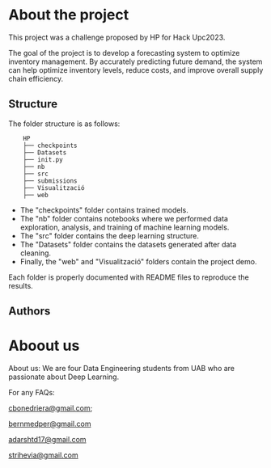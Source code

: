 
# About the project

This project was a challenge proposed by HP for Hack Upc2023.

The goal of the project is to develop a forecasting system to optimize inventory management. By accurately predicting future demand, the system can help optimize inventory levels, reduce costs, and improve overall supply chain efficiency.


## Structure

The folder structure is as follows:
```
    HP
    ├── checkpoints
    ├── Datasets
    ├── init.py
    ├── nb
    ├── src
    ├── submissions
    ├── Visualització
    ├── web
```
- The "checkpoints" folder contains trained models.
- The "nb" folder contains notebooks where we performed data exploration, analysis, and training of machine learning models.
- The "src" folder contains the deep learning structure.
- The "Datasets" folder contains the datasets generated after data cleaning.
- Finally, the "web" and "Visualització" folders contain the project demo.

Each folder is properly documented with README files to reproduce the results.



## Authors
# Aboout us

About us:
We are four Data Engineering students from UAB who are passionate about Deep Learning.

For any FAQs:

cbonedriera@gmail.com;


bernmedper@gmail.com

adarshtd17@gmail.com

strihevia@gmail.com


